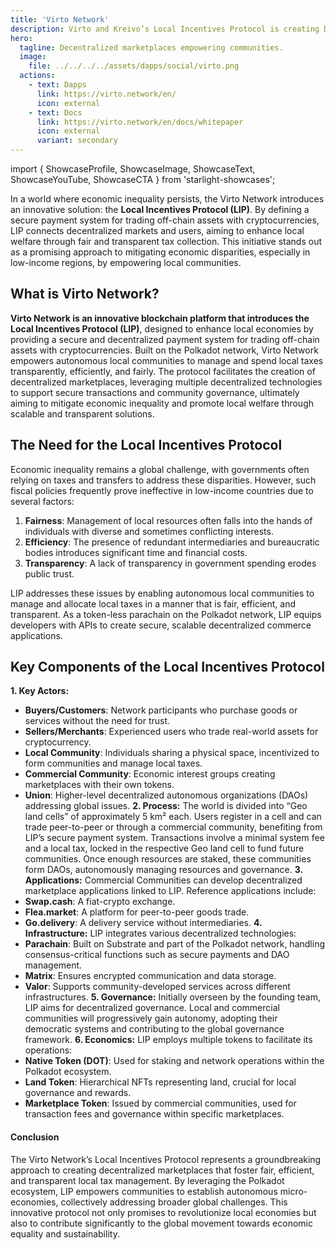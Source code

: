 ```yaml
---
title: 'Virto Network'
description: Virto and Kreivo’s Local Incentives Protocol is creating Decentralized marketplaces empowering communities through a transparent local tax management.
hero:
  tagline: Decentralized marketplaces empowering communities.
  image: 
    file: ../../../../assets/dapps/social/virto.png
  actions:
    - text: Dapps
      link: https://virto.network/en/
      icon: external
    - text: Docs
      link: https://virto.network/en/docs/whitepaper
      icon: external
      variant: secondary
---
```


import { ShowcaseProfile, ShowcaseImage, ShowcaseText, ShowcaseYouTube, ShowcaseCTA } from 'starlight-showcases';

In a world where economic inequality persists, the Virto Network introduces an innovative solution: the **Local Incentives Protocol (LIP)**. By defining a secure payment system for trading off-chain assets with cryptocurrencies, LIP connects decentralized markets and users, aiming to enhance local welfare through fair and transparent tax collection. This initiative stands out as a promising approach to mitigating economic disparities, especially in low-income regions, by empowering local communities.

## What is Virto Network?
**Virto Network is an innovative blockchain platform that introduces the Local Incentives Protocol (LIP)**, designed to enhance local economies by providing a secure and decentralized payment system for trading off-chain assets with cryptocurrencies. Built on the Polkadot network, Virto Network empowers autonomous local communities to manage and spend local taxes transparently, efficiently, and fairly. The protocol facilitates the creation of decentralized marketplaces, leveraging multiple decentralized technologies to support secure transactions and community governance, ultimately aiming to mitigate economic inequality and promote local welfare through scalable and transparent solutions.

## The Need for the Local Incentives Protocol
Economic inequality remains a global challenge, with governments often relying on taxes and transfers to address these disparities. However, such fiscal policies frequently prove ineffective in low-income countries due to several factors:

1. **Fairness**: Management of local resources often falls into the hands of individuals with diverse and sometimes conflicting interests.
2. **Efficiency**: The presence of redundant intermediaries and bureaucratic bodies introduces significant time and financial costs.
3. **Transparency**: A lack of transparency in government spending erodes public trust.

LIP addresses these issues by enabling autonomous local communities to manage and allocate local taxes in a manner that is fair, efficient, and transparent. As a token-less parachain on the Polkadot network, LIP equips developers with APIs to create secure, scalable decentralized commerce applications.

## Key Components of the Local Incentives Protocol
**1. Key Actors:**
- **Buyers/Customers**: Network participants who purchase goods or services without the need for trust.
- **Sellers/Merchants**: Experienced users who trade real-world assets for cryptocurrency.
- **Local Community**: Individuals sharing a physical space, incentivized to form communities and manage local taxes.
- **Commercial Community**: Economic interest groups creating marketplaces with their own tokens.
- **Union**: Higher-level decentralized autonomous organizations (DAOs) addressing global issues.
**2. Process:**
The world is divided into “Geo land cells” of approximately 5 km² each. Users register in a cell and can trade peer-to-peer or through a commercial community, benefiting from LIP’s secure payment system. Transactions involve a minimal system fee and a local tax, locked in the respective Geo land cell to fund future communities. Once enough resources are staked, these communities form DAOs, autonomously managing resources and governance.
**3. Applications:**
Commercial Communities can develop decentralized marketplace applications linked to LIP. Reference applications include:
- **Swap.cash**: A fiat-crypto exchange.
- **Flea.market**: A platform for peer-to-peer goods trade.
- **Go.delivery**: A delivery service without intermediaries.
**4. Infrastructure:**
LIP integrates various decentralized technologies:
- **Parachain**: Built on Substrate and part of the Polkadot network, handling consensus-critical functions such as secure payments and DAO management.
- **Matrix**: Ensures encrypted communication and data storage.
- **Valor**: Supports community-developed services across different infrastructures.
**5. Governance:**
Initially overseen by the founding team, LIP aims for decentralized governance. Local and commercial communities will progressively gain autonomy, adopting their democratic systems and contributing to the global governance framework.
**6. Economics:**
LIP employs multiple tokens to facilitate its operations:
- **Native Token (DOT)**: Used for staking and network operations within the Polkadot ecosystem.
- **Land Token**: Hierarchical NFTs representing land, crucial for local governance and rewards.
- **Marketplace Token**: Issued by commercial communities, used for transaction fees and governance within specific marketplaces.

#### Conclusion
The Virto Network’s Local Incentives Protocol represents a groundbreaking approach to creating decentralized marketplaces that foster fair, efficient, and transparent local tax management. By leveraging the Polkadot ecosystem, LIP empowers communities to establish autonomous micro-economies, collectively addressing broader global challenges. This innovative protocol not only promises to revolutionize local economies but also to contribute significantly to the global movement towards economic equality and sustainability.